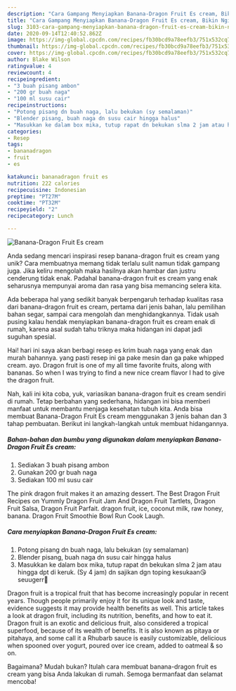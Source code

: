 ```yaml
---
description: "Cara Gampang Menyiapkan Banana-Dragon Fruit Es cream, Bikin Ngiler"
title: "Cara Gampang Menyiapkan Banana-Dragon Fruit Es cream, Bikin Ngiler"
slug: 3103-cara-gampang-menyiapkan-banana-dragon-fruit-es-cream-bikin-ngiler
date: 2020-09-14T12:40:52.862Z
image: https://img-global.cpcdn.com/recipes/fb30bcd9a78eefb3/751x532cq70/banana-dragon-fruit-es-cream-foto-resep-utama.jpg
thumbnail: https://img-global.cpcdn.com/recipes/fb30bcd9a78eefb3/751x532cq70/banana-dragon-fruit-es-cream-foto-resep-utama.jpg
cover: https://img-global.cpcdn.com/recipes/fb30bcd9a78eefb3/751x532cq70/banana-dragon-fruit-es-cream-foto-resep-utama.jpg
author: Blake Wilson
ratingvalue: 4
reviewcount: 4
recipeingredient:
- "3 buah pisang ambon"
- "200 gr buah naga"
- "100 ml susu cair"
recipeinstructions:
- "Potong pisang dn buah naga, lalu bekukan (sy semalaman)"
- "Blender pisang, buah naga dn susu cair hingga halus"
- "Masukkan ke dalam box mika, tutup rapat dn bekukan slma 2 jam atau hingga dpt di keruk. (Sy 4 jam) dn sajikan dgn toping kesukaan😘 seuugerr🤤"
categories:
- Resep
tags:
- bananadragon
- fruit
- es

katakunci: bananadragon fruit es 
nutrition: 222 calories
recipecuisine: Indonesian
preptime: "PT27M"
cooktime: "PT32M"
recipeyield: "2"
recipecategory: Lunch

---
```



![Banana-Dragon Fruit Es cream](https://img-global.cpcdn.com/recipes/fb30bcd9a78eefb3/751x532cq70/banana-dragon-fruit-es-cream-foto-resep-utama.jpg)

Anda sedang mencari inspirasi resep banana-dragon fruit es cream yang unik? Cara membuatnya memang tidak terlalu sulit namun tidak gampang juga. Jika keliru mengolah maka hasilnya akan hambar dan justru cenderung tidak enak. Padahal banana-dragon fruit es cream yang enak seharusnya mempunyai aroma dan rasa yang bisa memancing selera kita.

Ada beberapa hal yang sedikit banyak berpengaruh terhadap kualitas rasa dari banana-dragon fruit es cream, pertama dari jenis bahan, lalu pemilihan bahan segar, sampai cara mengolah dan menghidangkannya. Tidak usah pusing kalau hendak menyiapkan banana-dragon fruit es cream enak di rumah, karena asal sudah tahu triknya maka hidangan ini dapat jadi suguhan spesial.

Hai! hari ini saya akan berbagi resep es krim buah naga yang enak dan murah bahannya. yang pasti resep ini ga pake mesin dan ga pake whipped cream. ayo. Dragon fruit is one of my all time favorite fruits, along with bananas. So when I was trying to find a new nice cream flavor I had to give the dragon fruit.


Nah, kali ini kita coba, yuk, variasikan banana-dragon fruit es cream sendiri di rumah. Tetap berbahan yang sederhana, hidangan ini bisa memberi manfaat untuk membantu menjaga kesehatan tubuh kita. Anda bisa membuat Banana-Dragon Fruit Es cream menggunakan 3 jenis bahan dan 3 tahap pembuatan. Berikut ini langkah-langkah untuk membuat hidangannya.

<!--inarticleads1-->

##### Bahan-bahan dan bumbu yang digunakan dalam menyiapkan Banana-Dragon Fruit Es cream:

1. Sediakan 3 buah pisang ambon
1. Gunakan 200 gr buah naga
1. Sediakan 100 ml susu cair


The pink dragon fruit makes it an amazing dessert. The Best Dragon Fruit Recipes on Yummly Dragon Fruit Jam And Dragon Fruit Tartlets, Dragon Fruit Salsa, Dragon Fruit Parfait. dragon fruit, ice, coconut milk, raw honey, banana. Dragon Fruit Smoothie Bowl Run Cook Laugh. 

<!--inarticleads2-->

##### Cara menyiapkan Banana-Dragon Fruit Es cream:

1. Potong pisang dn buah naga, lalu bekukan (sy semalaman)
1. Blender pisang, buah naga dn susu cair hingga halus
1. Masukkan ke dalam box mika, tutup rapat dn bekukan slma 2 jam atau hingga dpt di keruk. (Sy 4 jam) dn sajikan dgn toping kesukaan😘 seuugerr🤤


Dragon fruit is a tropical fruit that has become increasingly popular in recent years. Though people primarily enjoy it for its unique look and taste, evidence suggests it may provide health benefits as well. This article takes a look at dragon fruit, including its nutrition, benefits, and how to eat it. Dragon fruit is an exotic and delicious fruit, also considered a tropical superfood, because of its wealth of benefits. It is also known as pitaya or pitahaya, and some call it a Rhubarb sauce is easily customizable, delicious when spooned over yogurt, poured over ice cream, added to oatmeal &amp; so on. 

Bagaimana? Mudah bukan? Itulah cara membuat banana-dragon fruit es cream yang bisa Anda lakukan di rumah. Semoga bermanfaat dan selamat mencoba!
